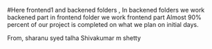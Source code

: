  #Here frontend1 and backened folders , In backened folders we work backened part in frontend folder we work frontend part
 Almost 90% percent of our project is completed on what we plan on initial days.

 From,
    sharanu
    syed talha
    Shivakumar m shetty
